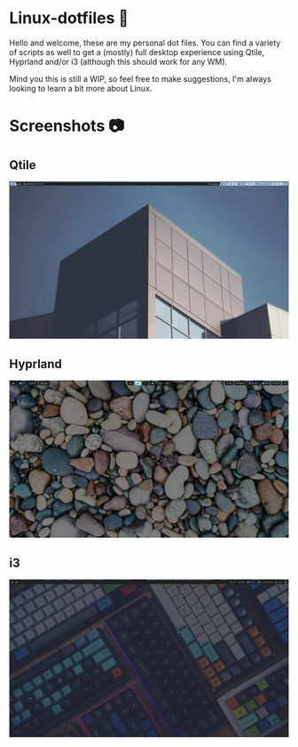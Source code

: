 # Linux-dotfiles :penguin:
Hello and welcome, these are my personal dot files. You can find a variety of scripts as well to get a (mostly) full desktop experience using Qtile, Hyprland and/or i3 (although this should work for any WM).

Mind you this is still a WIP, so feel free to make suggestions, I'm always looking to learn a bit more about Linux. 

# Screenshots :camera:
## Qtile
![image](https://github.com/celepharn/Linux-dotfiles/raw/main/qtile.jpg)

## Hyprland
![image](https://github.com/celepharn/Linux-dotfiles/raw/main/hyprland.png)

## i3
![image](https://github.com/celepharn/Linux-dotfiles/raw/main/i3.png)
